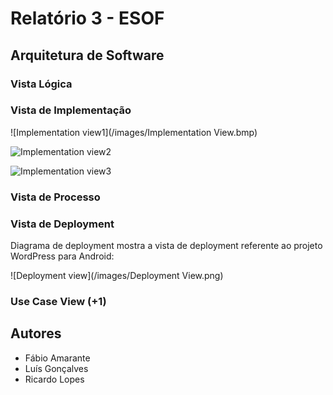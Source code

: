 # Relatório 3 - ESOF #
## Arquitetura de Software ##

### Vista Lógica ###


### Vista de Implementação ###

![Implementation view1](/images/Implementation View.bmp)

![Implementation view2](/images/Android.bmp)

![Implementation view3](/images/source.bmp)

### Vista de Processo ###


### Vista de Deployment ###

Diagrama de deployment mostra a vista de deployment referente ao projeto WordPress para Android:

![Deployment view](/images/Deployment View.png)


### Use Case View (+1) ####


## Autores

* Fábio Amarante
* Luís Gonçalves
* Ricardo Lopes
